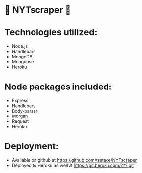 # :newspaper: NYTscraper :memo:

# Technologies utilized:
- Node.js
- Handlebars
- MongoDB
- Mongoose
- Heroku

# Node packages included:
- Express
- Handlebars
- Body-parser
- Morgan
- Request
- Heroku

# Deployment:
- Available on github at https://github.com/tsstace/NYTscraper
- Deployed to Heroku as well at https://git.heroku.com/???.git
